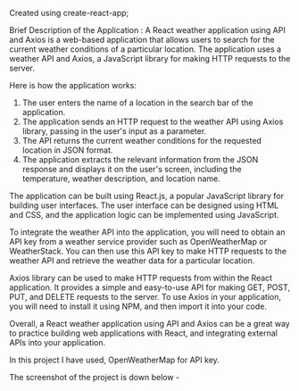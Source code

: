 Created using create-react-app;

Brief Description of the Application : 
A React weather application using API and Axios is a web-based application that allows users to search for the current weather conditions of a particular location. The application uses a weather API and Axios, a JavaScript library for making HTTP requests to the server.

Here is how the application works:

1. The user enters the name of a location in the search bar of the application.
2. The application sends an HTTP request to the weather API using Axios library, passing in the user's input as a parameter.
3. The API returns the current weather conditions for the requested location in JSON format.
4. The application extracts the relevant information from the JSON response and displays it on the user's screen, including the temperature, weather description, and location name.

The application can be built using React.js, a popular JavaScript library for building user interfaces. The user interface can be designed using HTML and CSS, and the application logic can be implemented using JavaScript.

To integrate the weather API into the application, you will need to obtain an API key from a weather service provider such as OpenWeatherMap or WeatherStack. You can then use this API key to make HTTP requests to the weather API and retrieve the weather data for a particular location.

Axios library can be used to make HTTP requests from within the React application. It provides a simple and easy-to-use API for making GET, POST, PUT, and DELETE requests to the server. To use Axios in your application, you will need to install it using NPM, and then import it into your code.

Overall, a React weather application using API and Axios can be a great way to practice building web applications with React, and integrating external APIs into your application.

In this project I have used, OpenWeatherMap for API key. 

The screenshot of the project is down below - 
